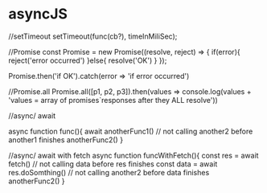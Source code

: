# asyncJS
//setTimeout
setTimeout(func(cb?), timeInMiliSec);

//Promise
const Promise = new Promise((resolve, reject) => {
    if(error){
        reject('error occurred')
    }else{
        resolve('OK')
    }
});

Promise.then('if OK').catch(error => 'if error occurred')

//Promise.all
Promise.all([p1, p2, p3]).then(values => console.log(values + 'values = array of promises`responses after they ALL resolve'))

//async/ await

async function func(){
    await anotherFunc1() // not calling another2 before another1 finishes
    anotherFunc2()
}

//async/ await with fetch
async function funcWithFetch(){
    const res = await fetch() // not calling data before res finishes
    const data = await res.doSomthing() // not calling another2 before data finishes
    anotherFunc2()
}
